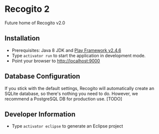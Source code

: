 # Recogito 2

Future home of Recogito v2.0

## Installation

* Prerequisites: Java 8 JDK and [Play Framework v2.4.6](https://www.playframework.com/download)
* Type `activator run` to start the application in development mode.
* Point your browser to [http://localhost:9000](http://localhost:9000)

## Database Configuration

If you stick with the default settings, Recogito will automatically create an SQLite database, so there's
nothing you need to do. However, we recommend a PostgreSQL DB for production use. [TODO]

## Developer Information

* Type `activator eclipse` to generate an Eclipse project
